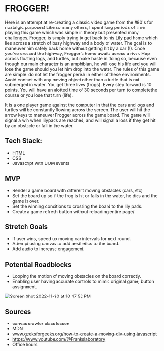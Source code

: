 # FROGGER!
  Here is an attempt at re-creating a classic video game from the #80's for nostalgic purposes! Like so many others, I spent long periods of time playing this game which was simple in theory but presented many challenges.
  Frogger, is simply trying to get back to his Lily pad home which lies across a stretch of busy highway and a body of water. The goal is to maneuver him safely back home without getting hit by a car (!). Once you've crossed the highway, Frogger's home awaits across a river.  Hop across floating logs, and turtles, but make haste in doing so, because even though our main character is an amphibian, he will lose his life and you will lose the game should you let him drop into the water. 
The rules of this game are simple: do not let the frogger perish in either of these environments.  Avoid contact with any moving object other than a turtle that is not submerged in water.  You get three lives (frogs). Every step forward is 10 points. You will have an alotted time of 30 seconds per turn to completethe course or you lose that turn (life).


 It is a one player game against the computer in that the cars and logs and turtles will be constantly flowing across the screen.
The user will hit the arrow keys to maneuver Frogger across the game board.
The game will signal a win when lilypads are reached, and will signal a loss if they get hit by an obstacle or fall in the water.


## Tech Stack: 
* HTML
* CSS
* Javascript with DOM events

 ## MVP 
* Render a game board with different moving obstacles (cars, etc)
* Set the board up so if the frog is hit or falls in the water, he dies and the game is over.
* Set the winning conditions to crossing the board to the lily pads.
* Create a game refresh button without reloading entire page/

## Stretch Goals
* If user wins, speed up moving car intervals for next round.
* Attempt using canvas to add aesthetics to the board.
* Add audio to increase engagement.

## Potential Roadblocks 
* Looping the motion of moving obstacles on the board correctly.
* Enabling user having accurate controls to mimic original game; button assignment. 









![Screen Shot 2022-11-30 at 10 47 52 PM](https://user-images.githubusercontent.com/117604017/204984830-1d289abe-3541-4a8f-8fe3-b07fdb197a7e.png)

## Sources
* canvas crawler class lesson
* MDN
* www.geeksforgeeks.org/how-to-create-a-moving-div-using-javascript
* https://www.youtube.com/@Frankslaboratory
* Office hours 

